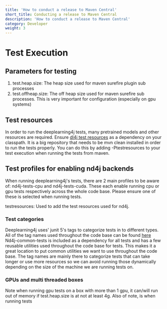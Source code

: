 ```yaml
---
title: 'How to conduct a release to Maven Central'
short_title: Conducting a release to Maven Central
description: 'How to conduct a release to Maven Central'
category: Developer
weight: 3
---
```

# Test Execution

## Parameters for testing
1. test.heap.size: The heap size used for maven surefire plugin sub processes
2. test.offheap.size: The off heap size used for maven surefire sub processes. This is very important for 
configuration (especially on gpu systems)


## Test resources
In order to run the deeplearning4j tests, many pretrained models and other resources are required.
Ensure  [dl4j test resources](https://github.com/KonduitAI/dl4j-test-resources) as a dependency on your classpath.
It is a big repository that needs to be mvn clean installed in order to run the tests properly.
You can do this by adding -Ptestresources to your test execution when running the tests from maven.


## Test profiles for enabling nd4j backends
When running deeplearning4j's tests, there are 2 main profiles to be aware of: nd4j-tests-cpu and nd4j-tests-cuda.
These each enable running cpu or gpu tests respectively across the whole code base. Please ensure one of these is selected when
running tests.

testresources: Used to add the test resources used for nd4j.

### Test categories
Deeplearning4j uses' junit 5's tags to categorize tests in to different types. All of the tag names used throughout the code base can be found
[here](https://github.com/eclipse/deeplearning4j/blob/b4047006ac8175df295c2f3c008e7601437ea4dc/nd4j/nd4j-common-tests/src/main/java/org/nd4j/common/tests/tags/TagNames.java)
Nd4j-common-tests is included as a dependency for all tests and has a few reusable utilities used throughout the code base for tests.
This makes it a great location to put common utilities we want to use throughout the code base.
The tag names are mainly there to categorize tests that can take longer or use more resources so we can avoid running those dynamically depending on the size of the machine we are running tests on.



### GPUs and multi threaded boxes
Note when running gpu tests on a box with more than 1 gpu, it can/will run out of memory if test.heap.size is at not at least 4g.
Also of note, is when running tests